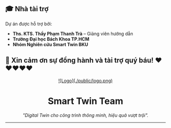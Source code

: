 ## 🎓 Nhà tài trợ

Dự án được hỗ trợ bởi:

- **Ths. KTS. Thầy Phạm Thanh Trà** – Giảng viên hướng dẫn
- **Trường Đại học Bách Khoa TP.HCM**
- **Nhóm Nghiên cứu Smart Twin BKU**

🙏 Xin cảm ơn sự đồng hành và tài trợ quý báu! ❤️❤️❤️❤️❤️
------
<p align="center">
  <!-- Dùng Markdown để hiển thị logo -->
  <a href="#">
    ![Logo](./public/logo.png)
  </a>
</p>

<h1 align="center">Smart Twin Team</h1>

<p align="center"><em>
  "Digital Twin cho công trình thông minh, hiệu quả vượt trội".
</em></p>

---
